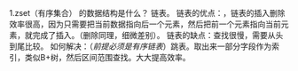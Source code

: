 1.zset（有序集合） 的数据结构是什么？
    链表。
    链表的优点：，链表的插入删除效率很高，因为只需要把当前数据指向后一个元素，然后把前一个元素指向当前元素，就完成了插入。（删除同理，细微差别）。
    链表的缺点：查找很慢，需要从头到尾比较。
        如何解决：（*前提必须是有序链表*）跳表。取出来一部分字段作为索引，类似B+树，然后区间范围查找。大大提高效率。